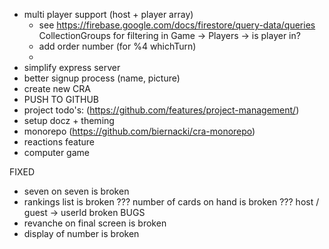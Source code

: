 - multi player support (host + player array)
  - see https://firebase.google.com/docs/firestore/query-data/queries CollectionGroups for filtering in Game -> Players -> is player in?
  - add order number (for %4 whichTurn)
  -
- simplify express server
- better signup process (name, picture)
- create new CRA
- PUSH TO GITHUB
- project todo's: (https://github.com/features/project-management/)
- setup docz + theming
- monorepo (https://github.com/biernacki/cra-monorepo)
- reactions feature
- computer game


FIXED
- seven on seven is broken
- rankings list is broken
??? number of cards on hand is broken
??? host / guest -> userId broken
BUGS
- revanche on final screen is broken
- display of number is broken